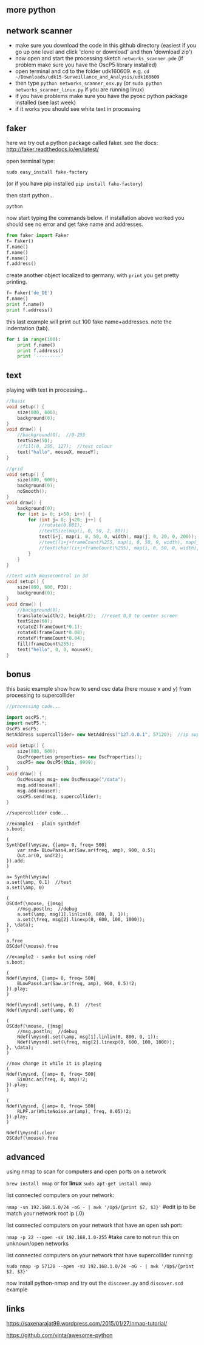 more python
--------------------

network scanner
--

* make sure you download the code in this github directory (easiest if you go up one level and click 'clone or download' and then 'download zip')
* now open and start the processing sketch `networks_scanner.pde` (if problem make sure you have the OscP5 library installed)
* open terminal and cd to the folder udk160609. e.g. `cd ~/Downloads/udk15-Surveillance_and_Analysis/udk160609`
* then type `python networks_scanner_osx.py` (or `sudo python networks_scanner_linux.py` if you are running linux)
* if you have problems make sure you have the pyosc python package installed (see last week)
* if it works you should see white text in processing

faker
--

here we try out a python package called faker. see the docs: <http://faker.readthedocs.io/en/latest/>

open terminal type:

`sudo easy_install fake-factory`

(or if you have pip installed `pip install fake-factory`)

then start python...

`python`

now start typing the commands below. if installation above worked you should see no error and get fake name and addresses.

```python
from faker import Faker
f= Faker()
f.name()
f.name()
f.name()
f.address()
```

create another object localized to germany. with `print` you get pretty printing.

```python
f= Faker('de_DE')
f.name()
print f.name()
print f.address()
```

this last example will print out 100 fake name+addresses. note the indentation (tab).

```python
for i in range(100):
    print f.name()
    print f.address()
    print '---------'
```

text
--

playing with text in processing...

```cpp
//basic
void setup() {
    size(800, 600);
    background(0);
}
void draw() {
    //background(0);  //0-255
    textSize(50);
    //fill(0, 255, 127);  //text colour
    text("hallo", mouseX, mouseY);
}
```

```cpp
//grid
void setup() {
    size(800, 600);
    background(0);
    noSmooth();
}
void draw() {
    background(0);
    for (int i= 0; i<50; i++) {
        for (int j= 0; j<20; j++) {
            //rotate(0.001);
            //textSize(map(i, 0, 50, 2, 80));
            text(i+j, map(i, 0, 50, 0, width), map(j, 0, 20, 0, 200));
            //text((i+j+frameCount)%255, map(i, 0, 50, 0, width), map(j, 0, 20, 100, 700));
            //text(char((i+j+frameCount)%255), map(i, 0, 50, 0, width), map(j, 0, 20, 100, 700));
        }
    }
}
```

```cpp
//text with mousecontrol in 3d
void setup() {
    size(800, 600, P3D);
    background(0);
}
void draw() {
    //background(0);
    translate(width/2, height/2);  //reset 0,0 to center screen
    textSize(60);
    rotateZ(frameCount*0.1);
    rotateX(frameCount*0.08);
    rotateY(frameCount*0.04);
    fill(frameCount%255);
    text("hello", 0, 0, mouseX);
}
```

bonus
--

this basic example show how to send osc data (here mouse x and y) from processing to supercollider

```cpp
//processing code...

import oscP5.*;
import netP5.*;
OscP5 oscP5;
NetAddress supercollider= new NetAddress("127.0.0.1", 57120);  //ip supercollider

void setup() {
    size(800, 600);
    OscProperties properties= new OscProperties();
    oscP5= new OscP5(this, 9999);
}
void draw() {
    OscMessage msg= new OscMessage("/data");
    msg.add(mouseX);
    msg.add(mouseY);
    oscP5.send(msg, supercollider);
}
```

```supercollider
//supercollider code...

//example1 - plain synthdef
s.boot;

(
SynthDef(\mysaw, {|amp= 0, freq= 500|
    var snd= BLowPass4.ar(Saw.ar(freq, amp), 900, 0.5);
    Out.ar(0, snd!2);
}).add;
)

a= Synth(\mysaw)
a.set(\amp, 0.1)  //test
a.set(\amp, 0)

(
OSCdef(\mouse, {|msg|
    //msg.postln;  //debug
    a.set(\amp, msg[1].linlin(0, 800, 0, 1));
    a.set(\freq, msg[2].linexp(0, 600, 100, 1000));
}, \data);
)

a.free
OSCdef(\mouse).free

//example2 - samke but using ndef
s.boot;

(
Ndef(\mysnd, {|amp= 0, freq= 500|
    BLowPass4.ar(Saw.ar(freq, amp), 900, 0.5)!2;
}).play;
)

Ndef(\mysnd).set(\amp, 0.1)  //test
Ndef(\mysnd).set(\amp, 0)

(
OSCdef(\mouse, {|msg|
    //msg.postln;  //debug
    Ndef(\mysnd).set(\amp, msg[1].linlin(0, 800, 0, 1));
    Ndef(\mysnd).set(\freq, msg[2].linexp(0, 600, 100, 1000));
}, \data);
)

//now change it while it is playing
(
Ndef(\mysnd, {|amp= 0, freq= 500|
    SinOsc.ar(freq, 0, amp)!2;
}).play;
)

(
Ndef(\mysnd, {|amp= 0, freq= 500|
    RLPF.ar(WhiteNoise.ar(amp), freq, 0.05)!2;
}).play;
)

Ndef(\mysnd).clear
OSCdef(\mouse).free
```

advanced
--

using nmap to scan for computers and open ports on a network

`brew install nmap` or for **linux** `sudo apt-get install nmap`

list connected computers on your network:

`nmap -sn 192.168.1.0/24 -oG - | awk '/Up$/{print $2, $3}'` #edit ip to be match your network root ip (.0)

list connected computers on your network that have an open ssh port:

`nmap -p 22 --open -sV 192.168.1.0-255` #take care to not run this on unknown/open networks

list connected computers on your network that have supercollider running:

`sudo nmap -p 57120 --open -sU 192.168.1.0/24 -oG - | awk '/Up$/{print $2, $3}'`

now install python-nmap and try out the `discover.py` and `discover.scd` example

links
--

<https://saxenarajat99.wordpress.com/2015/01/27/nmap-tutorial/>

<https://github.com/vinta/awesome-python>
